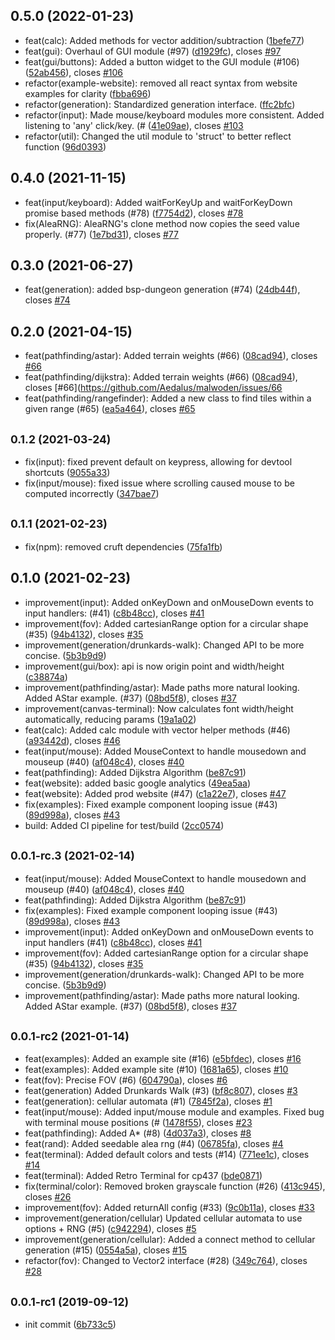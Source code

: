 ## 0.5.0 (2022-01-23)

- feat(calc): Added methods for vector addition/subtraction ([1befe77](https://github.com/Aedalus/malwoden/commit/1befe77))
- feat(gui): Overhaul of GUI module (#97) ([d1929fc](https://github.com/Aedalus/malwoden/commit/d1929fc)), closes [#97](https://github.com/Aedalus/malwoden/issues/97)
- feat(gui/buttons): Added a button widget to the GUI module (#106) ([52ab456](https://github.com/Aedalus/malwoden/commit/52ab456)), closes [#106](https://github.com/Aedalus/malwoden/issues/106)
- refactor(example-website): removed all react syntax from website examples for clarity ([fbba696](https://github.com/Aedalus/malwoden/commit/fbba696))
- refactor(generation): Standardized generation interface. ([ffc2bfc](https://github.com/Aedalus/malwoden/commit/ffc2bfc))
- refactor(input): Made mouse/keyboard modules more consistent. Added listening to 'any' click/key. (# ([41e09ae](https://github.com/Aedalus/malwoden/commit/41e09ae)), closes [#103](https://github.com/Aedalus/malwoden/issues/103)
- refactor(util): Changed the util module to 'struct' to better reflect function ([96d0393](https://github.com/Aedalus/malwoden/commit/96d0393))

## 0.4.0 (2021-11-15)

- feat(input/keyboard): Added waitForKeyUp and waitForKeyDown promise based methods (#78) ([f7754d2](https://github.com/Aedalus/malwoden/commit/f7754d2)), closes [#78](https://github.com/Aedalus/malwoden/issues/78)
- fix(AleaRNG): AleaRNG's clone method now copies the seed value properly. (#77) ([1e7bd31](https://github.com/Aedalus/malwoden/commit/1e7bd31)), closes [#77](https://github.com/Aedalus/malwoden/issues/77)

## 0.3.0 (2021-06-27)

- feat(generation): added bsp-dungeon generation (#74) ([24db44f](https://github.com/Aedalus/malwoden/commit/24db44f)), closes [#74](https://github.com/Aedalus/malwoden/issues/74)

## 0.2.0 (2021-04-15)

- feat(pathfinding/astar): Added terrain weights (#66) ([08cad94](https://github.com/Aedalus/malwoden/commit/08cad94)), closes [#66](https://github.com/Aedalus/malwoden/issues/66)
- feat(pathfinding/dijkstra): Added terrain weights (#66) ([08cad94](https://github.com/Aedalus/malwoden/commit/08cad94)), closes [#66](https://github.com/Aedalus/malwoden/issues/66
- feat(pathfinding/rangefinder): Added a new class to find tiles within a given range (#65) ([ea5a464](https://github.com/Aedalus/malwoden/commit/ea5a464)), closes [#65](https://github.com/Aedalus/malwoden/issues/65)

## <small>0.1.2 (2021-03-24)</small>

- fix(input): fixed prevent default on keypress, allowing for devtool shortcuts ([9055a33](https://github.com/Aedalus/malwoden/commit/9055a33))
- fix(input/mouse): fixed issue where scrolling caused mouse to be computed incorrectly ([347bae7](https://github.com/Aedalus/malwoden/commit/347bae7))

## <small>0.1.1 (2021-02-23)</small>

- fix(npm): removed cruft dependencies ([75fa1fb](https://github.com/Aedalus/malwoden/commit/75fa1fb))

## 0.1.0 (2021-02-23)

- improvement(input): Added onKeyDown and onMouseDown events to input handlers: (#41) ([c8b48cc](https://github.com/Aedalus/malwoden/commit/c8b48cc)), closes [#41](https://github.com/Aedalus/malwoden/issues/41)
- improvement(fov): Added cartesianRange option for a circular shape (#35) ([94b4132](https://github.com/Aedalus/malwoden/commit/94b4132)), closes [#35](https://github.com/Aedalus/malwoden/issues/35)
- improvement(generation/drunkards-walk): Changed API to be more concise. ([5b3b9d9](https://github.com/Aedalus/malwoden/commit/5b3b9d9))
- improvement(gui/box): api is now origin point and width/height ([c38874a](https://github.com/Aedalus/malwoden/commit/c38874a))
- improvement(pathfinding/astar): Made paths more natural looking. Added AStar example. (#37) ([08bd5f8](https://github.com/Aedalus/malwoden/commit/08bd5f8)), closes [#37](https://github.com/Aedalus/malwoden/issues/37)
- improvement(canvas-terminal): Now calculates font width/height automatically, reducing params ([19a1a02](https://github.com/Aedalus/malwoden/commit/19a1a02))
- feat(calc): Added calc module with vector helper methods (#46) ([a93442d](https://github.com/Aedalus/malwoden/commit/a93442d)), closes [#46](https://github.com/Aedalus/malwoden/issues/46)
- feat(input/mouse): Added MouseContext to handle mousedown and mouseup (#40) ([af048c4](https://github.com/Aedalus/malwoden/commit/af048c4)), closes [#40](https://github.com/Aedalus/malwoden/issues/40)
- feat(pathfinding): Added Dijkstra Algorithm ([be87c91](https://github.com/Aedalus/malwoden/commit/be87c91))
- feat(website): added basic google analytics ([49ea5aa](https://github.com/Aedalus/malwoden/commit/49ea5aa))
- feat(website): Added prod website (#47) ([c1a22e7](https://github.com/Aedalus/malwoden/commit/c1a22e7)), closes [#47](https://github.com/Aedalus/malwoden/issues/47)
- fix(examples): Fixed example component looping issue (#43) ([89d998a](https://github.com/Aedalus/malwoden/commit/89d998a)), closes [#43](https://github.com/Aedalus/malwoden/issues/43)
- build: Added CI pipeline for test/build ([2cc0574](https://github.com/Aedalus/malwoden/commit/2cc0574))

## <small>0.0.1-rc.3 (2021-02-14)</small>

- feat(input/mouse): Added MouseContext to handle mousedown and mouseup (#40) ([af048c4](https://github.com/Aedalus/malwoden/commit/af048c4)), closes [#40](https://github.com/Aedalus/malwoden/issues/40)
- feat(pathfinding): Added Dijkstra Algorithm ([be87c91](https://github.com/Aedalus/malwoden/commit/be87c91))
- fix(examples): Fixed example component looping issue (#43) ([89d998a](https://github.com/Aedalus/malwoden/commit/89d998a)), closes [#43](https://github.com/Aedalus/malwoden/issues/43)
- improvement(input): Added onKeyDown and onMouseDown events to input handlers (#41) ([c8b48cc](https://github.com/Aedalus/malwoden/commit/c8b48cc)), closes [#41](https://github.com/Aedalus/malwoden/issues/41)
- improvement(fov): Added cartesianRange option for a circular shape (#35) ([94b4132](https://github.com/Aedalus/malwoden/commit/94b4132)), closes [#35](https://github.com/Aedalus/malwoden/issues/35)
- improvement(generation/drunkards-walk): Changed API to be more concise. ([5b3b9d9](https://github.com/Aedalus/malwoden/commit/5b3b9d9))
- improvement(pathfinding/astar): Made paths more natural looking. Added AStar example. (#37) ([08bd5f8](https://github.com/Aedalus/malwoden/commit/08bd5f8)), closes [#37](https://github.com/Aedalus/malwoden/issues/37)

## <small>0.0.1-rc2 (2021-01-14)</small>

- feat(examples): Added an example site (#16) ([e5bfdec](https://github.com/Aedalus/malwoden/commit/e5bfdec)), closes [#16](https://github.com/Aedalus/malwoden/issues/16)
- feat(examples): Added example site (#10) ([1681a65](https://github.com/Aedalus/malwoden/commit/1681a65)), closes [#10](https://github.com/Aedalus/malwoden/issues/10)
- feat(fov): Precise FOV (#6) ([604790a](https://github.com/Aedalus/malwoden/commit/604790a)), closes [#6](https://github.com/Aedalus/malwoden/issues/6)
- feat(generation) Added Drunkards Walk (#3) ([bf8c807](https://github.com/Aedalus/malwoden/commit/bf8c807)), closes [#3](https://github.com/Aedalus/malwoden/issues/3)
- feat(generation): cellular automata (#1) ([7845f2a](https://github.com/Aedalus/malwoden/commit/7845f2a)), closes [#1](https://github.com/Aedalus/malwoden/issues/1)
- feat(input/mouse): Added input/mouse module and examples. Fixed bug with terminal mouse positions (# ([1478f55](https://github.com/Aedalus/malwoden/commit/1478f55)), closes [#23](https://github.com/Aedalus/malwoden/issues/23)
- feat(pathfinding): Added A\* (#8) ([4d037a3](https://github.com/Aedalus/malwoden/commit/4d037a3)), closes [#8](https://github.com/Aedalus/malwoden/issues/8)
- feat(rand): Added seedable alea rng (#4) ([06785fa](https://github.com/Aedalus/malwoden/commit/06785fa)), closes [#4](https://github.com/Aedalus/malwoden/issues/4)
- feat(terminal): Added default colors and tests (#14) ([771ee1c](https://github.com/Aedalus/malwoden/commit/771ee1c)), closes [#14](https://github.com/Aedalus/malwoden/issues/14)
- feat(terminal): Added Retro Terminal for cp437 ([bde0871](https://github.com/Aedalus/malwoden/commit/bde0871))
- fix(terminal/color): Removed broken grayscale function (#26) ([413c945](https://github.com/Aedalus/malwoden/commit/413c945)), closes [#26](https://github.com/Aedalus/malwoden/issues/26)
- improvement(fov): Added returnAll config (#33) ([9c0b11a](https://github.com/Aedalus/malwoden/commit/9c0b11a)), closes [#33](https://github.com/Aedalus/malwoden/issues/33)
- improvement(generation/cellular) Updated cellular automata to use options + RNG (#5) ([c942294](https://github.com/Aedalus/malwoden/commit/c942294)), closes [#5](https://github.com/Aedalus/malwoden/issues/5)
- improvement(generation/cellular): Added a connect method to cellular generation (#15) ([0554a5a](https://github.com/Aedalus/malwoden/commit/0554a5a)), closes [#15](https://github.com/Aedalus/malwoden/issues/15)
- refactor(fov): Changed to Vector2 interface (#28) ([349c764](https://github.com/Aedalus/malwoden/commit/349c764)), closes [#28](https://github.com/Aedalus/malwoden/issues/28)

## <small>0.0.1-rc1 (2019-09-12)</small>

- init commit ([6b733c5](https://github.com/Aedalus/malwoden/commit/6b733c5))
